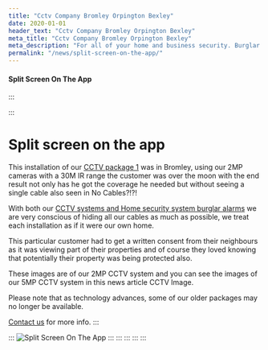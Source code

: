 ```yaml
---
title: "Cctv Company Bromley Orpington Bexley"
date: 2020-01-01
header_text: "Cctv Company Bromley Orpington Bexley"
meta_title: "Cctv Company Bromley Orpington Bexley"
meta_description: "For all of your home and business security. Burglar Alarm Servicing, Burglar Alarm Installation, Alarm Battery and CCTV. Call 020 8302 4065 or email us."
permalink: "/news/split-screen-on-the-app/"
---
```


#### Split Screen On The App

:::

::: 
# Split screen on the app

This installation of our [CCTV package 1](../products/cctv-package-1-999.php.html) was in Bromley, using our 2MP cameras with a 30M IR range the customer was over the moon with the end result not only has he got the coverage he needed but without seeing a single cable also seen in No Cables?!?!

With both our [CCTV systems and Home security system burglar alarms](../categories/special-offers.php.html) we are very conscious of hiding all our cables as much as possible, we treat each installation as if it were our own home.

This particular customer had to get a written consent from their neighbours as it was viewing part of their properties and of course they loved knowing that potentially their property was being protected also.

These images are of our 2MP CCTV system and you can see the images of our 5MP CCTV system in this news article CCTV Image.

Please note that as technology advances, some of our older packages may no longer be available. 

[Contact us](../contact.php.html) for more info.
:::

::: 
![Split Screen On The App](https://res.cloudinary.com/kbs/image/upload/datxsrzqwjuyfpia15ck.jpg)
:::
:::
:::
:::
:::